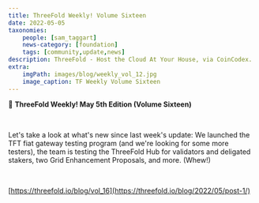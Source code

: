 ```yaml
---
title: ThreeFold Weekly! Volume Sixteen
date: 2022-05-05
taxonomies:
    people: [sam_taggart]
    news-category: [foundation]
    tags: [community,update,news]
description: ThreeFold - Host the Cloud At Your House, via CoinCodex.
extra:
    imgPath: images/blog/weekly_vol_12.jpg
    image_caption: TF Weekly Volume Sixteen
---
```



📰 **ThreeFold Weekly! May 5th Edition (Volume Sixteen)**

<br/>

Let's take a look at what's new since last week's update: We launched the TFT fiat gateway testing program (and we're looking for some more testers), the team is testing the ThreeFold Hub for validators and deligated stakers, two Grid Enhancement Proposals, and more. (Whew!)

<br/>

[https://threefold.io/blog/vol_16](https://threefold.io/blog/2022/05/post-1/)